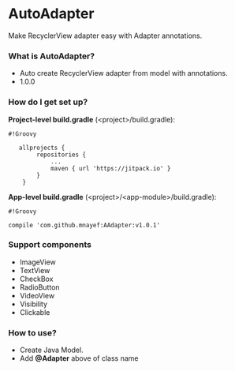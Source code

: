 # AutoAdapter #

Make RecyclerView adapter easy with Adapter annotations.

### What is AutoAdapter? ###

* Auto create RecyclerView adapter from model with annotations.
* 1.0.0

### How do I get set up? ###

**Project-level build.gradle** \(\<project>/build.gradle):
```
#!Groovy

   allprojects {
		repositories {
			...
			maven { url 'https://jitpack.io' }
		}
	}
```
**App-level build.gradle** \(\<project>/\<app-module>/build.gradle):

```
#!Groovy

compile 'com.github.mnayef:AAdapter:v1.0.1'
```



### Support components ###

* ImageView
* TextView
* CheckBox
* RadioButton
* VideoView
* Visibility
* Clickable

### How to use? ###

* Create Java Model.
* Add **@Adapter** above of class name